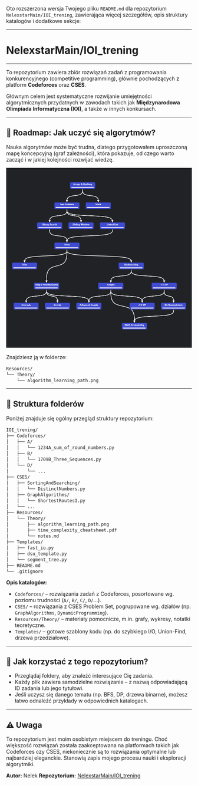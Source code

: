 Oto rozszerzona wersja Twojego pliku `README.md` dla repozytorium `NelexstarMain/IOI_trening`, zawierająca więcej szczegółów, opis struktury katalogów i dodatkowe sekcje:

---

# NelexstarMain/IOI\_trening

---

To repozytorium zawiera zbiór rozwiązań zadań z programowania konkurencyjnego (competitive programming), głównie pochodzących z platform **Codeforces** oraz **CSES**.

Głównym celem jest systematyczne rozwijanie umiejętności algorytmicznych przydatnych w zawodach takich jak **Międzynarodowa Olimpiada Informatyczna (IOI)**, a także w innych konkursach.

---

## 🧭 Roadmap: Jak uczyć się algorytmów?

Nauka algorytmów może być trudna, dlatego przygotowałem uproszczoną mapę koncepcyjną (graf zależności), która pokazuje, od czego warto zacząć i w jakiej kolejności rozwijać wiedzę.

![Algorithm Learning Path](Resources/Theory/algorithm_learning_path.png)

Znajdziesz ją w folderze:

```
Resources/
└── Theory/
    └── algorithm_learning_path.png
```

---

## 📁 Struktura folderów

Poniżej znajduje się ogólny przegląd struktury repozytorium:

```
IOI_trening/
├── Codeforces/
│   ├── A/
│   │   └── 1234A_sum_of_round_numbers.py
│   ├── B/
│   │   └── 1709B_Three_Sequences.py
│   └── D/
│       └── ...
├── CSES/
│   ├── SortingAndSearching/
│   │   └── DistinctNumbers.py
│   ├── GraphAlgorithms/
│   │   └── ShortestRoutesI.py
│   └── ...
├── Resources/
│   └── Theory/
│       ├── algorithm_learning_path.png
│       ├── time_complexity_cheatsheet.pdf
│       └── notes.md
├── Templates/
│   ├── fast_io.py
│   ├── dsu_template.py
│   └── segment_tree.py
├── README.md
└── .gitignore
```

**Opis katalogów:**

* `Codeforces/` – rozwiązania zadań z Codeforces, posortowane wg. poziomu trudności (`A/`, `B/`, `C/`, `D/`...).
* `CSES/` – rozwiązania z CSES Problem Set, pogrupowane wg. działów (np. `GraphAlgorithms`, `DynamicProgramming`).
* `Resources/Theory/` – materiały pomocnicze, m.in. grafy, wykresy, notatki teoretyczne.
* `Templates/` – gotowe szablony kodu (np. do szybkiego I/O, Union-Find, drzewa przedziałowe).

---

## 🧠 Jak korzystać z tego repozytorium?

* Przeglądaj foldery, aby znaleźć interesujące Cię zadania.
* Każdy plik zawiera samodzielne rozwiązanie – z nazwą odpowiadającą ID zadania lub jego tytułowi.
* Jeśli uczysz się danego tematu (np. BFS, DP, drzewa binarne), możesz łatwo odnaleźć przykłady w odpowiednich katalogach.

---

## ⚠️ Uwaga

To repozytorium jest moim osobistym miejscem do treningu. Choć większość rozwiązań została zaakceptowana na platformach takich jak Codeforces czy CSES, niekoniecznie są to rozwiązania optymalne lub najbardziej eleganckie. Stanowią zapis mojego procesu nauki i eksploracji algorytmiki.



**Autor:** Nelek
**Repozytorium:** [NelexstarMain/IOI\_trening](https://github.com/NelexstarMain/IOI_trening)
